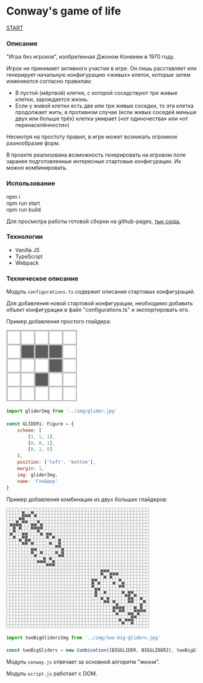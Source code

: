 # Conway's game of life

[START](https://pavlogorbunov.github.io/Conway-game-of-life/)

### Описание

"Игра без игроков", изобретенная Джоном Конвеем в 1970 году.

Игрок не принимает активного участия в игре. Он лишь расставляет или генерирует начальную конфигурацию «живых» клеток, которые затем изменяются согласно правилам:

* В пустой (мёртвой) клетке, с которой соседствуют три живые клетки, зарождается жизнь.
* Если у живой клетки есть две или три живые соседки, то эта клетка продолжает жить; в противном случае (если живых соседей меньше двух или больше трёх) клетка умирает («от одиночества» или «от перенаселённости»)

Несмотря на простоту правил, в игре может возникать огромное разнообразие форм.

В проекте реализована возможность генерировать на игровом поле заранее подготовленные интересные стартовые конфигурации. Их можно комбинировать.

### Использование

npm i \
npm run start \
npm run build

Для просмотра работы готовой сборки на github-pages, [тык сюда.](https://pavlogorbunov.github.io/Conway-game-of-life/)

### Технологии

* Vanilla JS
* TypeScript
* Webpack

### Техническое описание

Модуль ```configurations.ts``` содержит описания стартовых конфигураций.

Для добавления новой стартовой конфигурации, необходимо добавить объект конфигурации в файл "configurations.ts" и экспортировать его.

Пример добавления простого глайдера:

![Глайдер](./img/glider.jpg)

```javascript
import gliderImg from '../img/glider.jpg'

const GLIDER1: Figure = {
    scheme: [
        [1, 1, 1],
        [0, 0, 1],
        [0, 1, 0]
    ],
    position: ['left', 'bottom'],
    margin: 1,
    img: gliderImg,
    name: 'Глайдер'
}
```

Пример добавления комбинации из двух больших глайдеров:

![Большие глайдеры](./img/two-big-gliders.jpg)

```javascript
import twoBigGlidersImg from '../img/two-big-gliders.jpg'

const twoBigGliders = new Combination([BIGGLIDER, BIGGLIDER2], twoBigGlidersImg, 'Два больших глайдера')
```

Модуль ```conway.js``` отвечает за основной алгоритм "жизни".

Модуль ```script.js``` работает с DOM.